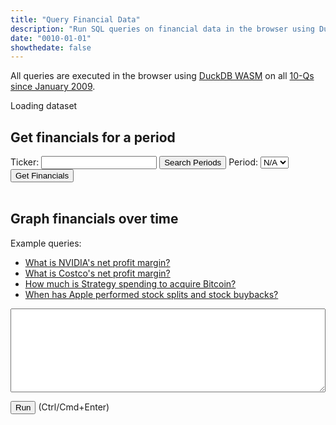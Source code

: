 ```yaml
---
title: "Query Financial Data"
description: "Run SQL queries on financial data in the browser using DuckDB WASM"
date: "0010-01-01"
showthedate: false
---
```


All queries are executed in the browser
using [DuckDB WASM](https://duckdb.org/docs/api/wasm/overview.html) on
all [10-Qs since January 2009](https://www.sec.gov/data-research/sec-markets-data/financial-statement-data-sets).

<p id="loader">Loading dataset</p>

## Get financials for a period

<div>
Ticker: <input type="text" id="ticker" />
<button onclick="searchPeriods()">Search Periods</button>
Period: <select id="period"><option value="volvo">N/A</option></select>
<button onclick="queryFinancials()">Get Financials</button>
</div>
<br>
<div id="grid"></div>

<script src="https://unpkg.com/js-spread-grid@latest/dist/index.js"></script>
<script src="https://cdn.plot.ly/plotly-3.1.0.min.js" charset="utf-8"></script>

## Graph financials over time

<p>Example queries:</p>
<ul>
    <li><a href="javascript:void(0);" onclick="document.getElementById('ticker').value = 'NVDA'; document.getElementById('query').value = `(   Revenues
  - CostOfRevenue
  - SellingGeneralAndAdministrativeExpense
  - ResearchAndDevelopmentExpense
  + COALESCE(NonoperatingIncomeExpense, OtherNonoperatingIncomeExpense)
  - IncomeTaxExpenseBenefit
) / Revenues`; execute()">What is NVIDIA's net profit margin?</a></li>
    <li><a href="javascript:void(0);" onclick="document.getElementById('ticker').value = 'COST'; document.getElementById('query').value = `(   COALESCE(RevenueFromContractWithCustomerExcludingAssessedTax, Revenues)
  - CostOfGoodsAndServicesSold
  - SellingGeneralAndAdministrativeExpense
  - IncomeTaxExpenseBenefit
  + InterestAndOtherIncome
  - InterestExpense
) / COALESCE(RevenueFromContractWithCustomerExcludingAssessedTax, Revenues)`; execute()">What is Costco's net profit margin?</a></li>
    <li><a href="javascript:void(0);" onclick="document.getElementById('ticker').value = 'MSTR'; document.getElementById('query').value = 'PaymentsToAcquireIntangibleAssets'; execute()">How much is Strategy spending to acquire Bitcoin?</a></li>
    <li><a href="javascript:void(0);" onclick="document.getElementById('ticker').value = 'AAPL'; document.getElementById('query').value = 'WeightedAverageNumberOfSharesOutstandingBasic'; execute()">When has Apple performed stock splits and stock buybacks?</a></li>
</ul>

<textarea id="query" rows="8" style="width: 100%; font-family: 'Space mono';" onkeypress="handle(event)"></textarea>
<p><button onclick="execute()">Run</button> (Ctrl/Cmd+Enter)</p>

<div id="graph"></div>

<script type="module">
import * as duckdb
  from "https://cdn.jsdelivr.net/npm/@duckdb/duckdb-wasm@latest/+esm";

const JSDELIVR_BUNDLES = duckdb.getJsDelivrBundles();

const bundle = await duckdb.selectBundle(JSDELIVR_BUNDLES);

const worker_url = URL.createObjectURL(new Blob([`importScripts("${bundle.mainWorker}");`], { type: "text/javascript" }));

const worker = new Worker(worker_url);
const logger = new duckdb.ConsoleLogger();
const db = new duckdb.AsyncDuckDB(logger, worker);
await db.instantiate(bundle.mainModule, bundle.pthreadWorker);
URL.revokeObjectURL(worker_url);

const c = await db.connect({
  filesystem: { allowFullHTTPReads: true }
});

const data_url = "https://sec-data.darenliang.com";

async function fetchFilenames() {
  const response = await fetch(`${data_url}/manifest.json`);
  if (!response.ok) {
    throw new Error("Failed to fetch manifest");
  }
  return await response.json();
}

const filenames = await fetchFilenames();

async function init() {
  for (const filename of filenames) {
    document.getElementById("loader").textContent = `Loading dataset: ${filename}`;
    const resp = await fetch(`${data_url}/${filename}`);
    if (!resp.ok) {
      alert(`Failed to fetch dataset: ${filename}`);
      throw new Error(`Failed to fetch dataset: ${filename}`);
    }
    await db.registerFileBuffer(`/parquet/${filename}`, new Uint8Array(await resp.arrayBuffer()));
  }
  await c.query(`CREATE VIEW data AS
  SELECT *
  FROM read_parquet('/parquet/*.parquet')`);
  document.getElementById("loader").textContent = "Loaded dataset";
}

await init();

async function searchPeriods() {
  const ticker = document.getElementById("ticker").value.toUpperCase();
  try {
    const result = await c.query(`
      SELECT DISTINCT ddate
      FROM data
      WHERE ticker = '${ticker}'
      ORDER BY ddate DESC
    `);
    const periods = result.toArray().map((row) => row.toJSON()["ddate"]);
    if (periods.length === 0) {
      throw new Error(`No data found for ticker: ${ticker}`);
    }
    const periodSelect = document.getElementById("period");
    periodSelect.innerHTML = "";
    for (const period of periods) {
      const option = document.createElement("option");
      option.value = period;
      option.textContent = period;
      periodSelect.appendChild(option);
    }
  } catch (e) {
    SpreadGrid(document.getElementById("grid"), {
      data: []
    });
    window.alert(e);
  }
}

async function queryFinancials() {
  const ticker = document.getElementById("ticker").value.toUpperCase();
  const period = document.getElementById("period").value;
  try {
    const result = await c.query(`
      SELECT tag AS metric, first (value) AS value
      FROM data
      WHERE ticker = '${ticker}' AND ddate = ${period}
      GROUP BY tag, rqtr
        QUALIFY ROW_NUMBER() OVER (PARTITION BY tag ORDER BY rqtr DESC) = 1
      ORDER BY tag
    `);
    SpreadGrid(document.getElementById("grid"), {
      data: result.toArray().map((row) => row.toJSON()),
      columns: [{ type: "DATA-BLOCK", width: "fit" }]
    });
    document.getElementById("grid").style["max-height"] = "50vh";
  } catch (e) {
    SpreadGrid(document.getElementById("grid"), {
      data: []
    });
    window.alert(e);
  }
}

async function execute() {
  const ticker = document.getElementById("ticker").value.toUpperCase();
  const query = document.getElementById("query").value;
  try {
    const result = await c.query(`
      SELECT ddate, (${query}) AS metric_value
      FROM (
             PIVOT(SELECT * FROM data WHERE ticker = '${ticker}' QUALIFY ROW_NUMBER() OVER (PARTITION BY ticker, tag, ddate ORDER BY rqtr DESC) = 1) ON tag
                USING first(value)
             )
      WHERE metric_value IS NOT NULL
      ORDER BY ddate
    `);
    Plotly.newPlot("graph", [{
      x: result.toArray().map((row) => {
        const ddate = row.toJSON()["ddate"].toString();
        return `${ddate.slice(0, 4)}-${ddate.slice(4, 6)}-${ddate.slice(6, 8)} 00:00:00`;
      }),
      y: result.toArray().map((row) => row.toJSON()["metric_value"]),
      type: "scatter"
    }]);
  } catch (e) {
    Plotly.purge("graph");
    window.alert(e);
  }
}

async function handle(event) {
  if (event.ctrlKey && event.key === "Enter") {
    await execute();
  }
}

window.searchPeriods = searchPeriods;
window.queryFinancials = queryFinancials;
window.execute = execute;
window.handle = handle;
</script>
